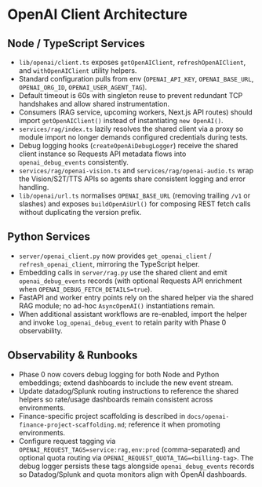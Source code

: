 # OpenAI Client Architecture

## Node / TypeScript Services
- `lib/openai/client.ts` exposes `getOpenAIClient`, `refreshOpenAIClient`, and `withOpenAIClient` utility helpers.
- Standard configuration pulls from env (`OPENAI_API_KEY`, `OPENAI_BASE_URL`, `OPENAI_ORG_ID`, `OPENAI_USER_AGENT_TAG`).
- Default timeout is 60s with singleton reuse to prevent redundant TCP handshakes and allow shared instrumentation.
- Consumers (RAG service, upcoming workers, Next.js API routes) should import `getOpenAIClient()` instead of instantiating `new OpenAI()`.
- `services/rag/index.ts` lazily resolves the shared client via a proxy so module import no longer demands configured credentials during tests.
- Debug logging hooks (`createOpenAiDebugLogger`) receive the shared client instance so Requests API metadata flows into `openai_debug_events` consistently.
- `services/rag/openai-vision.ts` and `services/rag/openai-audio.ts` wrap the Vision/S2T/TTS APIs so agents share consistent logging and error handling.
- `lib/openai/url.ts` normalises `OPENAI_BASE_URL` (removing trailing `/v1` or slashes) and exposes `buildOpenAiUrl()` for composing REST fetch calls without duplicating the version prefix.

## Python Services
- `server/openai_client.py` now provides `get_openai_client` / `refresh_openai_client`, mirroring the TypeScript helper.
- Embedding calls in `server/rag.py` use the shared client and emit `openai_debug_events` records (with optional Requests API enrichment when `OPENAI_DEBUG_FETCH_DETAILS=true`).
- FastAPI and worker entry points rely on the shared helper via the shared RAG module; no ad-hoc `AsyncOpenAI()` instantiations remain.
- When additional assistant workflows are re-enabled, import the helper and invoke `log_openai_debug_event` to retain parity with Phase 0 observability.

## Observability & Runbooks
- Phase 0 now covers debug logging for both Node and Python embeddings; extend dashboards to include the new event stream.
- Update datadog/Splunk routing instructions to reference the shared helpers so rate/usage dashboards remain consistent across environments.
- Finance-specific project scaffolding is described in `docs/openai-finance-project-scaffolding.md`; reference it when promoting environments.
- Configure request tagging via `OPENAI_REQUEST_TAGS=service:rag,env:prod` (comma-separated) and optional quota routing via `OPENAI_REQUEST_QUOTA_TAG=<billing-tag>`. The debug logger persists these tags alongside `openai_debug_events` records so Datadog/Splunk and quota monitors align with OpenAI dashboards.

